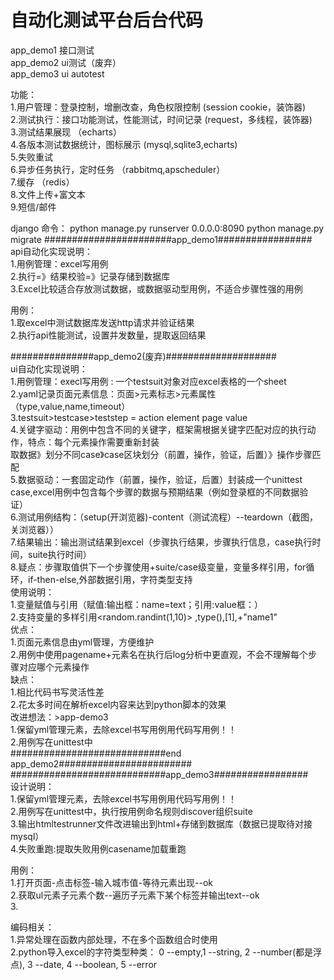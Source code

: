 # 自动化测试平台后台代码     
app_demo1 接口测试   
app_demo2 ui测试（废弃）   
app_demo3 ui autotest

功能：    
1.用户管理：登录控制，增删改查，角色权限控制    (session cookie，装饰器)    
2.测试执行：接口功能测试，性能测试，时间记录             (request，多线程，装饰器)    
3.测试结果展现                               （echarts）    
4.各版本测试数据统计，图标展示                 (mysql,sqlite3,echarts)         
5.失败重试    
6.异步任务执行，定时任务                      （rabbitmq,apscheduler）      
7.缓存                                      （redis）     
8.文件上传+富文本     
9.短信/邮件    

django 命令：
python manage.py runserver 0.0.0.0:8090
python manage.py migrate
#######################app_demo1#################    
api自动化实现说明：   
1.用例管理：excel写用例    
2.执行=》结果校验=》记录存储到数据库    
3.Excel比较适合存放测试数据，或数据驱动型用例，不适合步骤性强的用例    

用例：    
1.取excel中测试数据库发送http请求并验证结果    
2.执行api性能测试，设置并发数量，提取返回结果     

###############app_demo2(废弃)####################    
ui自动化实现说明：   
1.用例管理：execl写用例 : 一个testsuit对象对应excel表格的一个sheet   
2.yaml记录页面元素信息：页面>元素标志>元素属性（type,value,name,timeout）  
3.testsuit>testcase>teststep = action element page value   
4.关键字驱动：用例中包含不同的关键字，框架需根据关键字匹配对应的执行动作，特点：每个元素操作需要重新封装   
取数据》划分不同case》case区块划分（前置，操作，验证，后置）》操作步骤匹配    
5.数据驱动：一套固定动作（前置，操作，验证，后置）封装成一个unittest case,excel用例中包含每个步骤的数据与预期结果（例如登录框的不同数据验证）   
6.测试用例结构：（setup(开浏览器)-content（测试流程）--teardown（截图，关浏览器））    
7.结果输出：输出测试结果到excel（步骤执行结果，步骤执行信息，case执行时间，suite执行时间）   
8.疑点：步骤取值供下一个步骤使用+suite/case级变量，变量多样引用，for循环，if-then-else,外部数据引用，字符类型支持    
使用说明：    
1.变量赋值与引用（赋值:输出框：name=text；引用:value框：<name>）  
2.支持变量的多样引用<random.randint(1,10)> ,type(<val1>),<val1>[1],<val1>+"name1"   
优点：   
1.页面元素信息由yml管理，方便维护    
2.用例中使用pagename+元素名在执行后log分析中更直观，不会不理解每个步骤对应哪个元素操作    
缺点：   
1.相比代码书写灵活性差    
2.花太多时间在解析excel内容来达到python脚本的效果   
改进想法：>app-demo3   
1.保留yml管理元素，去除excel书写用例用代码写用例！！   
2.用例写在unittest中    
############################end app_demo2########################     
############################app_demo3#################     
设计说明：    
1.保留yml管理元素，去除excel书写用例用代码写用例！！   
2.用例写在unittest中，执行按用例命名规则discover组织suite  
3.输出htmltestrunner文件改进输出到html+存储到数据库（数据已提取待对接mysql）    
4.失败重跑:提取失败用例casename加载重跑

用例：   
1.打开页面-点击标签-输入城市值-等待元素出现--ok    
2.获取ul元素子元素个数--遍历子元素下某个标签并输出text--ok     
3.    


编码相关：  
1.异常处理在函数内部处理，不在多个函数组合时使用   
2.python导入excel的字符类型种类： 0 --empty,1 --string, 2 --number(都是浮点), 3 --date, 4 --boolean, 5 --error   

